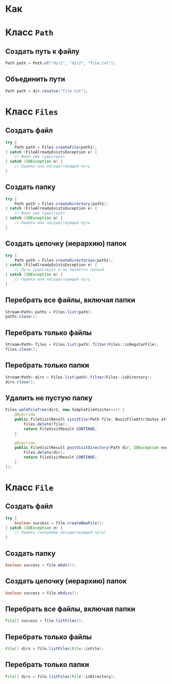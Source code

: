 # Как

# Класс `Path`

## Создать путь к файлу

```java
Path path = Path.of("dir1", "dir2", "file.txt");
```

## Объединить пути

```java
Path path = dir.resolve("file.txt");
```

# Класс `Files`

## Создать файл

```java
try {
    Path path = Files.createFile(path1);
} catch (FileAlreadyExistsException e) {
    // Файл уже существует
} catch (IOException e) {
    // Ошибка или несуществующий путь
}
```

## Создать папку

```java
try {
    Path path = Files.createDirectory(path1);
} catch (FileAlreadyExistsException e) {
    // Файл уже существует
} catch (IOException e) {
    // Ошибка или несуществующий путь
}
```

## Создать цепочку (иерархию) папок

```java
try {
    Path path = Files.createDirectories(path1);
} catch (FileAlreadyExistsException e) {
    // Путь существует и не является папкой
} catch (IOException e) {
    // Ошибка или несуществующий путь
}
```

## Перебрать все файлы, включая папки

```java
Stream<Path> paths = Files.list(path);
paths.close();
```

## Перебрать только файлы

```java
Stream<Path> files = Files.list(path).filter(Files::isRegularFile);
files.close();
```

## Перебрать только папки

```java
Stream<Path> dirs = Files.list(path).filter(Files::isDirectory);
dirs.close();
```

## Удалить не пустую папку

```java
Files.walkFileTree(dir1, new SimpleFileVisitor<>() {
    @Override
    public FileVisitResult visitFile(Path file, BasicFileAttributes attrs) throws IOException {
        Files.delete(file);
        return FileVisitResult.CONTINUE;
    }

    @Override
    public FileVisitResult postVisitDirectory(Path dir, IOException exc) throws IOException {
        Files.delete(dir);
        return FileVisitResult.CONTINUE;
    }
});
```


# Класс `File`

## Создать файл

```java
try {
    boolean success = file.createNewFile();
} catch (IOException e) {
    // Ошибка (например несуществующий путь)
}
```

## Создать папку

```java
boolean success = file.mkdir();
```

## Создать цепочку (иерархию) папок

```java
boolean success = file.mkdirs();
```

## Перебрать все файлы, включая папки

```java
File[] success = file.listFiles();
```

## Перебрать только файлы

```java
File[] dirs = file.listFiles(File::isFile);
```

## Перебрать только папки

```java
File[] dirs = file.listFiles(File::isDirectory);
```


